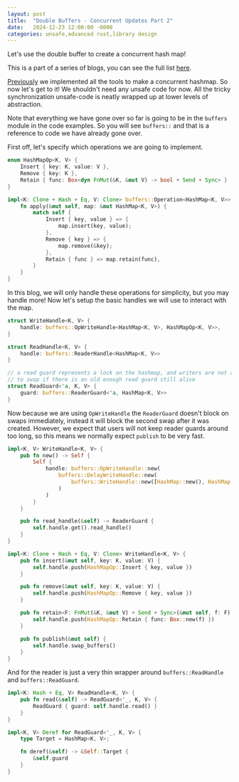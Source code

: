 ```yaml
---
layout: post
title:  "Double Buffers - Concurrent Updates Part 2"
date:   2024-12-23 12:00:00 -0000
categories: unsafe,advanced rust,library design
---
```


Let's use the double buffer to create a concurrent hash map!

This is a part of a series of blogs, you can see the full list [here](Double-Buffer-1.html).

[Previously](Double-Buffer-8.html) we implemented all the tools to make a concurrent hashmap.
So now let's get to it! We shouldn't need any unsafe code for now. All the tricky synchronization
unsafe-code is neatly wrapped up at lower levels of abstraction.

Note that everything we have gone over so far is going to be in the `buffers` module in the code examples.
So you will see `buffers::` and that is a reference to code we have already gone over.

First off, let's specify which operations we are going to implement.

```rust
enum HashMapOp<K, V> {
    Insert { key: K, value: V },
    Remove { key: K },
    Retain { func: Box<dyn FnMut(&K, &mut V) -> bool + Send + Sync> }
}

impl<K: Clone + Hash + Eq, V: Clone> buffers::Operation<HashMap<K, V>> for HashMapOp<K, V> {
    fn apply(&mut self, map: &mut HashMap<K, V>) {
        match self {
            Insert { key, value } => {
                map.insert(key, value);
            },
            Remove { key } => {
                map.remove(&key);
            },
            Retain { func } => map.retain(func),
        }
    }
}
```

In this blog, we will only handle these operations for simplicity, but you may handle more!
Now let's setup the basic handles we will use to interact with the map.

```rust
struct WriteHandle<K, V> {
    handle: buffers::OpWriteHandle<HashMap<K, V>, HashMapOp<K, V>>,
}

struct ReadHandle<K, V> {
    handle: buffers::ReaderHandle<HashMap<K, V>>
}

// a read guard represents a lock on the hashmap, and writers are not allowed
// to swap if there is an old enough read guard still alive
struct ReadGuard<'a, K, V> {
    guard: buffers::ReaderGuard<'a, HashMap<K, V>>
}
```

Now because we are using `OpWriteHandle` the `ReaderGuard` doesn't block on swaps immediately,
instead it will block the second swap after it was created. However, we expect that users will
not keep reader guards around too long, so this means we normally expect `publish` to be very fast.

```rust
impl<K, V> WriteHandle<K, V> {
    pub fn new() -> Self {
        Self {
            handle: buffers::OpWriteHandle::new(
                buffers::DelayWriteHandle::new(
                    buffers::WriteHandle::new([HashMap::new(), HashMap::new()])
                )
            )
        }
    }

    pub fn read_handle(&self) -> ReaderGuard {
        self.handle.get().read_handle()
    }
}

impl<K: Clone + Hash + Eq, V: Clone> WriteHandle<K, V> {
    pub fn insert(&mut self, key: K, value: V) {
        self.handle.push(HashMapOp::Insert { key, value })
    }

    pub fn remove(&mut self, key: K, value: V) {
        self.handle.push(HashMapOp::Remove { key, value })
    }

    pub fn retain<F: FnMut(&K, &mut V) + Send + Sync>(&mut self, f: F) {
        self.handle.push(HashMapOp::Retain { func: Box::new(f) })
    }

    pub fn publish(&mut self) {
        self.handle.swap_buffers()
    }
}
```

And for the reader is just a very thin wrapper around `buffers::ReadHandle`
and `buffers::ReadGuard`.

```rust
impl<K: Hash + Eq, V> ReadHandle<K, V> {
    pub fn read(&self) -> ReadGuard<'_, K, V> {
        ReadGuard { guard: self.handle.read() }
    }
}

impl<K, V> Deref for ReadGuard<'_, K, V> {
    type Target = HashMap<K, V>;

    fn deref(&self) -> &Self::Target {
        &self.guard
    }
}
```